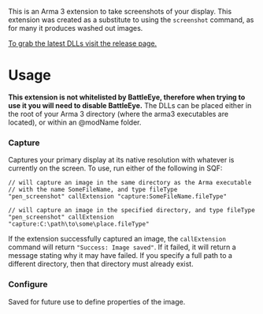 This is an Arma 3 extension to take screenshots of your display. This extension was created as a substitute to using the `screenshot` command, as for many it produces washed out images.

[To grab the latest DLLs visit the release page.](https://github.com/pennyworth12345/pen_screenshot/releases/tag/v1.0.0)

# Usage
**This extension is not whitelisted by BattleEye, therefore when trying to use it you will need to disable BattleEye.** The DLLs can be placed either in the root of your Arma 3 directory (where the arma3 executables are located), or within an @modName folder.


### Capture
Captures your primary display at its native resolution with whatever is currently on the screen. To use, run either of the following in SQF:
```
// will capture an image in the same directory as the Arma executable
// with the name SomeFileName, and type fileType
"pen_screenshot" callExtension "capture:SomeFileName.fileType"

// will capture an image in the specified directory, and type fileType
"pen_screenshot" callExtension "capture:C:\path\to\some\place.fileType"
```
If the extension successfully captured an image, the `callExtension` command will return `"Success: Image saved"`. If it failed, it will return a message stating why it may have failed. If you specify a full path to a different directory, then that directory must already exist.

### Configure
Saved for future use to define properties of the image.
